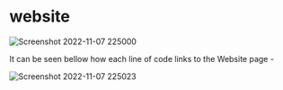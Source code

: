 # website

![Screenshot 2022-11-07 225000](https://user-images.githubusercontent.com/117072680/200432172-0187b6bb-c949-499c-a2f2-44f1be208fe4.png)


It can be seen bellow how each line of code links to the Website page -


![Screenshot 2022-11-07 225023](https://user-images.githubusercontent.com/117072680/200432197-ccd6c894-41f9-479f-b4c7-15b4af2e6bb9.png)



